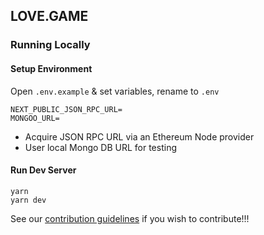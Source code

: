 ## LOVE.GAME

### Running Locally

#### Setup Environment

Open `.env.example` & set variables, rename to `.env`

```
NEXT_PUBLIC_JSON_RPC_URL=
MONGOO_URL=
```

- Acquire JSON RPC URL via an Ethereum Node provider
- User local Mongo DB URL for testing

#### Run Dev Server

```
yarn
yarn dev
```

See our [contribution guidelines](https://github.com/OmakaseaNFT/love-game/blob/main/CONTRIBUTING.md) if you wish to contribute!!!
